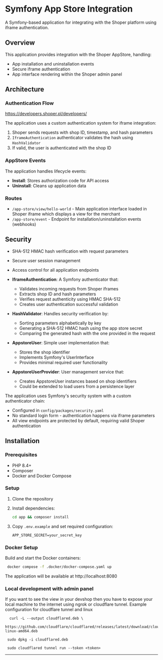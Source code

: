 # Symfony App Store Integration

A Symfony-based application for integrating with the Shoper platform using iframe authentication.

## Overview

This application provides integration with the Shoper AppStore, handling:

- App installation and uninstallation events
- Secure iframe authentication
- App interface rendering within the Shoper admin panel

## Architecture

### Authentication Flow

https://developers.shoper.pl/developers/

The application uses a custom authentication system for iframe integration:

1. Shoper sends requests with shop ID, timestamp, and hash parameters
2. `IframeAuthentication` authenticator validates the hash using `HashValidator`
3. If valid, the user is authenticated with the shop ID

### AppStore Events

The application handles lifecycle events:

- **Install**: Stores authorization code for API access
- **Uninstall**: Cleans up application data

### Routes

- `/app-store/view/hello-world` - Main application interface loaded in Shoper iframe which displays a view for the merchant
- `/app-store/event` - Endpoint for installation/uninstallation events (webhooks)

## Security

- SHA-512 HMAC hash verification with request parameters
- Secure user session management
- Access control for all application endpoints


- **IframeAuthentication**: A Symfony authenticator that:
    - Validates incoming requests from Shoper iframes
    - Extracts shop ID and hash parameters
    - Verifies request authenticity using HMAC SHA-512
    - Creates user authentication successful validation

- **HashValidator**: Handles security verification by:
    - Sorting parameters alphabetically by key
    - Generating a SHA-512 HMAC hash using the app store secret
    - Comparing the generated hash with the one provided in the request

- **AppstoreUser**: Simple user implementation that:
    - Stores the shop identifier
    - Implements Symfony's UserInterface
    - Provides minimal required user functionality

- **AppstoreUserProvider**: User management service that:
    - Creates AppstoreUser instances based on shop identifiers
    - Could be extended to load users from a persistence layer

The application uses Symfony's security system with a custom authenticator chain:

- Configured in `config/packages/security.yaml`
- No standard login form - authentication happens via iframe parameters
- All view endpoints are protected by default, requiring valid Shoper authentication

## Installation

### Prerequisites

- PHP 8.4+
- Composer
- Docker and Docker Compose

### Setup

1. Clone the repository
2. Install dependencies:
   ```bash
   cd app && composer install
   ```

3. Copy `.env.example` and set required configuration:
   ```
   APP_STORE_SECRET=your_secret_key
   ```

### Docker Setup

Build and start the Docker containers:

```bash
 docker compose -f .docker/docker-compose.yaml up
```

The application will be available at http://localhost:8080

### Local development with admin panel

If you want to see the view in your devshop then you have to expose your local machine to the internet using ngrok or cloudflare tunnel. 
Example configuration for cloudflare tunnel and linux
```shell
  curl -L --output cloudflared.deb \
  https://github.com/cloudflare/cloudflared/releases/latest/download/cloudflared-linux-amd64.deb
```
```shell
 sudo dpkg -i cloudflared.deb
```

```shell
 sudo cloudflared tunnel run --token <token>
```
---

